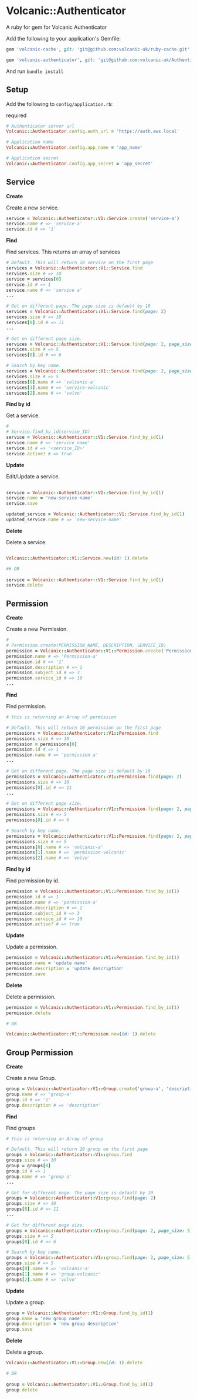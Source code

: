 # Volcanic::Authenticator

A ruby for gem for Volcanic Authenticator

Add the following to your application's Gemfile:
```ruby
gem 'volcanic-cache', git: 'git@github.com:volcanic-uk/ruby-cache.git'

gem 'volcanic-authenticator', git: 'git@github.com:volcanic-uk/Authenticator-ruby-gem.git'
```

And run `bundle install`
    
## Setup

Add the following to `config/application.rb`:

required
```ruby
# Authenticator server url
Volcanic::Authenticator.config.auth_url = 'https://auth.aws.local'

# Application name
Volcanic::Authenticator.config.app_name = 'app_name'

# Application secret
Volcanic::Authenticator.config.app_secret = 'app_secret' 
```

## Service
**Create**

Create a new service.

```ruby
service = Volcanic::Authenticator::V1::Service.create('service-a')
service.name # => 'service-a'
service.id # => '1'
```

**Find**

Find services. This returns an array of services
```ruby
# Default. This will return 10 service on the first page
services = Volcanic::Authenticator::V1::Service.find
services.size # => 10
service = services[0]
service.id # => 1
service.name # => 'service a'
...

# Get on different page. The page size is default by 10
services = Volcanic::Authenticator::V1::Service.find(page: 2)
services.size # => 10
services[0].id # => 11
...

# Get on different page size.
services = Volcanic::Authenticator::V1::Service.find(page: 2, page_size: 5)
services.size # => 5
services[0].id # => 6

# Search by key name.
services = Volcanic::Authenticator::V1::Service.find(page: 2, page_size: 5, key_name: 'vol')
services.size # => 5
services[0].name # => 'volcanic-a'
services[1].name # => 'service-volcanic'
services[2].name # => 'volvo'
```

**Find by id**

Get a service.
```ruby
#
# Service.find_by_id(service_ID)
service = Volcanic::Authenticator::V1::Service.find_by_id(1)
service.name # => 'service_name'
service.id # => '<service_ID>'
service.active? # => true
```

**Update**

Edit/Update a service.
```ruby
         
service = Volcanic::Authenticator::V1::Service.find_by_id(1)
service.name = 'new-service-name'
service.save

updated_service = Volcanic::Authenticator::V1::Service.find_by_id(1)
updated_service.name # => 'new-service-name'
```

**Delete**


Delete a service.
```ruby

Volcanic::Authenticator::V1::Service.new(id: 1).delete

## OR
 
service = Volcanic::Authenticator::V1::Service.find_by_id(1)
service.delete 

```
## Permission
**Create**

Create a new Permission.

```ruby
#
# Permission.create(PERMISSION_NAME, DESCRIPTION, SERVICE_ID) 
permission = Volcanic::Authenticator::V1::Permission.create('Permission-a', 'new permission', 1)
permission.name # => 'Permission-a'
permission.id # => '1'
permission.description # => 1
permission.subject_id # => 3
permission.service_id # => 10
...
```
**Find**

Find permission. 
```ruby
# this is returning an Array of permission

# Default. This will return 10 permission on the first page
permissions = Volcanic::Authenticator::V1::Permission.find
permissions.size # => 10
permission = permissions[0]
permission.id # => 1
permission.name # => 'permission a'
...

# Get on different page. The page size is default by 10
permissions = Volcanic::Authenticator::V1::Permission.find(page: 2)
permissions.size # => 10
permissions[0].id # => 11
...

# Get on different page size.
permissions = Volcanic::Authenticator::V1::Permission.find(page: 2, page_size: 5)
permissions.size # => 5
permissions[0].id # => 6

# Search by key name.
permissions = Volcanic::Authenticator::V1::Permission.find(page: 2, page_size: 5, key_name: 'vol')
permissions.size # => 5
permissions[0].name # => 'volcanic-a'
permissions[1].name # => 'permission-volcanic'
permissions[2].name # => 'volvo'

```

**Find by id**

Find permission by id.
```ruby
permission = Volcanic::Authenticator::V1::Permission.find_by_id(1)
permission.id # => 1
permission.name # => 'permission-a'
permission.description # => 1
permission.subject_id # => 3
permission.service_id # => 10
permission.active? # => true
```

**Update**

Update a permission.
```ruby
permission = Volcanic::Authenticator::V1::Permission.find_by_id(1)
permission.name = 'update name'
permission.description = 'update description'
permission.save
```

**Delete**

Delete a permission.
```ruby
permission = Volcanic::Authenticator::V1::Permission.find_by_id(1)
permission.delete

# OR

Volcanic::Authenticator::V1::Permission.new(id: 1).delete
```

## Group Permission
**Create**

Create a new Group.

```ruby
group = Volcanic::Authenticator::V1::Group.create('group-a', 'description', [1, 2])
group.name # => 'group-a'
group.id # => '1'
group.description # => 'description'
```

**Find**

Find groups 
```ruby
# this is returning an Array of group

# Default. This will return 10 group on the first page
groups = Volcanic::Authenticator::V1::group.find
groups.size # => 10
group = groups[0]
group.id # => 1
group.name # => 'group a'
...

# Get for different page. The page size is default by 10
groups = Volcanic::Authenticator::V1::group.find(page: 2)
groups.size # => 10
groups[0].id # => 11
...

# Get for different page size.
groups = Volcanic::Authenticator::V1::group.find(page: 2, page_size: 5)
groups.size # => 5
groups[0].id # => 6

# Search by key name.
groups = Volcanic::Authenticator::V1::group.find(page: 2, page_size: 5, key_name: 'vol')
groups.size # => 5
groups[0].name # => 'volcanic-a'
groups[1].name # => 'group-volcanic'
groups[2].name # => 'volvo'
```
**Update**

Update a group.
```ruby 
group = Volcanic::Authenticator::V1::Group.find_by_id(1)
group.name = 'new group name'
group.description = 'new group description'
group.save
```

**Delete**

Delete a group.
```ruby
Volcanic::Authenticator::V1::Group.new(id: 1).delete

# OR
 
group = Volcanic::Authenticator::V1::Group.find_by_id(1)
group.delete
```
